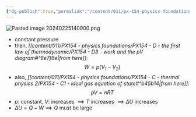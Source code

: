 ```yaml
---
{"dg-publish":true,"permalink":"/content/011/px-154-physics-foundations/px-154-d-the-first-law-of-thermodynamic/px-154-d4a-isobars/","noteIcon":"1","created":"2025-08-27T13:14:08.571+01:00","updated":"2024-11-26T19:50:47.000+00:00"}
---
```


![Pasted image 20240225140900.png](/img/user/pics/Pasted%20image%2020240225140900.png)
- constant pressure 
- then, *[[content/011/PX154 - physics foundations/PX154 - D - the first law of thermodynamic/PX154 - D3 - work and the pV diagram#^8e7f8e\|from here]]*: 
$$W=p(V_1-V_2)$$
- also, *[[content/011/PX154 - physics foundations/PX154 - C - thermal physics 2/PX154 - C1 - ideal gas equation of state#^b45b14\|from here]]*: 
$$pV=nRT$$
- $p:$ constant, $V:$ increases $\implies T$ increases $\implies \Delta U$ increases
- $\Delta U = Q-W \implies Q$ must be large
